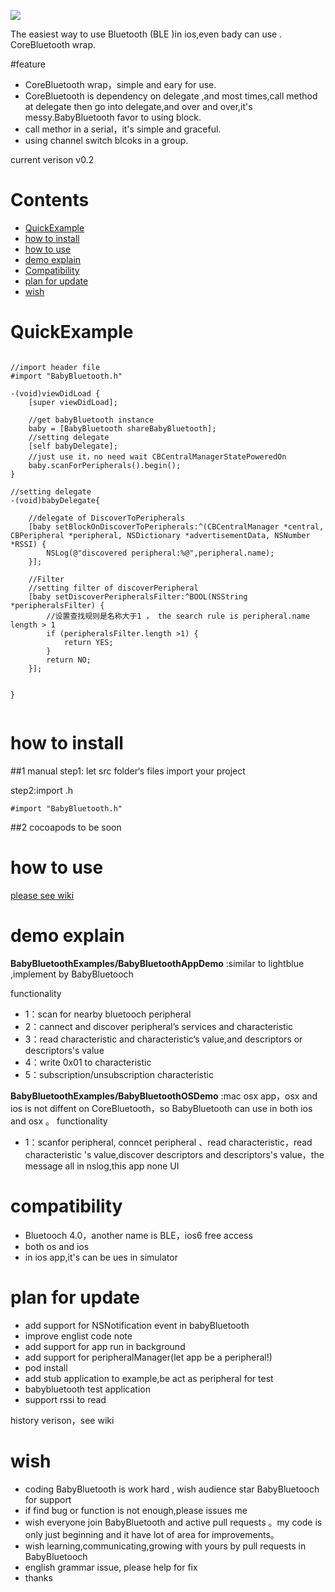 
![](http://images.jumppo.com/uploads/BabyBluetooth_logo.png)

The easiest way to use Bluetooth (BLE )in ios,even bady can use .  CoreBluetooth wrap.

#feature

- CoreBluetooth wrap，simple and eary for use.
- CoreBluetooth is dependency on delegate ,and most times,call method at delegate then go into delegate,and over and over,it's messy.BabyBluetooth favor to using block.
- call methor in a serial，it's  simple and graceful.
- using channel switch blcoks in a group.

current verison v0.2

# Contents

 
* [QuickExample](#user-content-QuickExample)
* [how to install](#user-content-how-to-install)
* [how to use](https://github.com/coolnameismy/BabyBluetooth/wiki)
* [demo explain](#user-content-demo-explain)
* [Compatibility](#user-content-Compatibility)
* [plan for update](#user-content-plan-for-update)
* [wish](#user-content-wish)
 
# QuickExample
```objc

//import header file
#import "BabyBluetooth.h"

-(void)viewDidLoad {
    [super viewDidLoad];

    //get babyBluetooth instance
    baby = [BabyBluetooth shareBabyBluetooth];
    //setting delegate
    [self babyDelegate];
    //just use it，no need wait CBCentralManagerStatePoweredOn
    baby.scanForPeripherals().begin();
}

//setting delegate
-(void)babyDelegate{

    //delegate of DiscoverToPeripherals
    [baby setBlockOnDiscoverToPeripherals:^(CBCentralManager *central, CBPeripheral *peripheral, NSDictionary *advertisementData, NSNumber *RSSI) {
        NSLog(@"discovered peripheral:%@",peripheral.name);
    }];
   
    //Filter
    //setting filter of discoverPeripheral
    [baby setDiscoverPeripheralsFilter:^BOOL(NSString *peripheralsFilter) {
        //设置查找规则是名称大于1 ， the search rule is peripheral.name length > 1
        if (peripheralsFilter.length >1) {
            return YES;
        }
        return NO;
    }];
    

}
  
```

# how to install

##1 manual
step1: let src folder‘s files import your project

step2:import .h

````objc
#import "BabyBluetooth.h"
````

##2 cocoapods
to be soon

# how to use
[please see wiki](https://github.com/coolnameismy/BabyBluetooth/wiki)


# demo explain
**BabyBluetoothExamples/BabyBluetoothAppDemo** :similar to lightblue ,implement by BabyBluetooch

functionality
- 1：scan for nearby bluetooch peripheral
- 2：cannect and discover peripheral’s services and characteristic
- 3：read characteristic and characteristic‘s value,and descriptors or descriptors's value
- 4：write 0x01 to characteristic
- 5：subscription/unsubscription characteristic

**BabyBluetoothExamples/BabyBluetoothOSDemo** :mac osx app，osx and ios is not diffent on CoreBluetooth，so BabyBluetooth can use in both ios and osx 。
functionality
- 1：scanfor peripheral, conncet peripheral 、read characteristic，read characteristic 's value,discover descriptors and descriptors's value，the message all in nslog,this app none UI

# compatibility
- Bluetooch 4.0，another name is BLE，ios6 free access
- both os and ios
- in ios app,it's can be ues in simulator

# plan for update
 
- add support for NSNotification event in babyBluetooth
- improve englist code note 
- add support for app run in background
- add support for peripheralManager(let app be a peripheral!)
- pod install
- add stub application to example,be act as peripheral for test
- babybluetooth test application
- support rssi to read


history verison，see wiki


# wish
  - coding BabyBluetooth is work hard , wish audience star BabyBluetooch for support 
  - if find bug or function is not enough,please issues me
  - wish everyone join BabyBluetooth and active pull requests 。my code is only just beginning and it have lot of area for improvements。
  - wish learning,communicating,growing with yours by pull requests in BabyBluetooch 
  - english grammar issue, please help for fix
  - thanks
 
